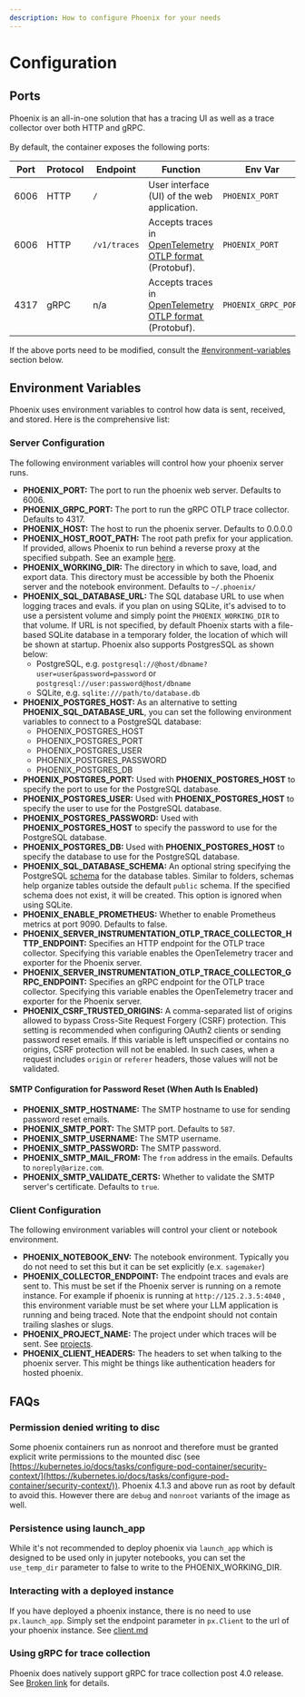 ```yaml
---
description: How to configure Phoenix for your needs
---
```


# Configuration

## Ports

Phoenix is an all-in-one solution that has a tracing UI as well as a trace collector over both HTTP and gRPC.\
\
By default, the container exposes the following ports:

<table><thead><tr><th width="93">Port</th><th width="100">Protocol</th><th width="137">Endpoint</th><th width="193">Function</th><th>Env Var</th></tr></thead><tbody><tr><td>6006</td><td>HTTP</td><td><code>/</code></td><td>User interface (UI) of the web application.</td><td><code>PHOENIX_PORT</code></td></tr><tr><td>6006</td><td>HTTP</td><td><code>/v1/traces</code></td><td>Accepts traces in <a href="https://github.com/open-telemetry/opentelemetry-proto/blob/main/docs/specification.md">OpenTelemetry OTLP format </a> (Protobuf).</td><td><code>PHOENIX_PORT</code></td></tr><tr><td>4317</td><td>gRPC</td><td>n/a</td><td>Accepts traces in <a href="https://github.com/open-telemetry/opentelemetry-proto/blob/main/docs/specification.md">OpenTelemetry OTLP format </a> (Protobuf).</td><td><code>PHOENIX_GRPC_PORT</code></td></tr></tbody></table>

If the above ports need to be modified, consult the [#environment-variables](configuration.md#environment-variables "mention") section below.

## Environment Variables

Phoenix uses environment variables to control how data is sent, received, and stored. Here is the comprehensive list:

### Server Configuration

The following environment variables will control how your phoenix server runs.

* **PHOENIX\_PORT:** The port to run the phoenix web server. Defaults to 6006.
* **PHOENIX\_GRPC\_PORT:** The port to run the gRPC OTLP trace collector. Defaults to 4317.
* **PHOENIX\_HOST:** The host to run the phoenix server. Defaults to 0.0.0.0
* **PHOENIX\_HOST\_ROOT\_PATH:** The root path prefix for your application. If provided, allows Phoenix to run behind a reverse proxy at the specified subpath. See an example [here](https://github.com/Arize-ai/phoenix/tree/main/examples/reverse-proxy).
* **PHOENIX\_WORKING\_DIR:** The directory in which to save, load, and export data. This directory must be accessible by both the Phoenix server and the notebook environment. Defaults to `~/.phoenix/`
* **PHOENIX\_SQL\_DATABASE\_URL:** The SQL database URL to use when logging traces and evals. if you plan on using SQLite, it's advised to to use a persistent volume and simply point the `PHOENIX_WORKING_DIR` to that volume. If URL is not specified, by default Phoenix starts with a file-based SQLite database in a temporary folder, the location of which will be shown at startup. Phoenix also supports PostgresSQL as shown below:
  * PostgreSQL, e.g. `postgresql://@host/dbname?user=user&password=password` or `postgresql://user:password@host/dbname`
  * SQLite, e.g. `sqlite:///path/to/database.db`
* **PHOENIX\_POSTGRES\_HOST:** As an alternative to setting **PHOENIX\_SQL\_DATABASE\_URL**, you can set the following environment variables to connect to a PostgreSQL database:
  * PHOENIX\_POSTGRES\_HOST
  * PHOENIX\_POSTGRES\_PORT
  * PHOENIX\_POSTGRES\_USER
  * PHOENIX\_POSTGRES\_PASSWORD
  * PHOENIX\_POSTGRES\_DB
* **PHOENIX\_POSTGRES\_PORT:** Used with **PHOENIX\_POSTGRES\_HOST** to specify the port to use for the PostgreSQL database.
* **PHOENIX\_POSTGRES\_USER:** Used with **PHOENIX\_POSTGRES\_HOST** to specify the user to use for the PostgreSQL database.
* **PHOENIX\_POSTGRES\_PASSWORD:** Used with **PHOENIX\_POSTGRES\_HOST** to specify the password to use for the PostgreSQL database.
* **PHOENIX\_POSTGRES\_DB:** Used with **PHOENIX\_POSTGRES\_HOST** to specify the database to use for the PostgreSQL database.
* **PHOENIX\_SQL\_DATABASE\_SCHEMA:** An optional string specifying the PostgreSQL [schema](https://www.postgresql.org/docs/current/ddl-schemas.html) for the database tables. Similar to folders, schemas help organize tables outside the default `public` schema. If the specified schema does not exist, it will be created. This option is ignored when using SQLite.
* **PHOENIX\_ENABLE\_PROMETHEUS:** Whether to enable Prometheus metrics at port 9090. Defaults to false.
* **PHOENIX\_SERVER\_INSTRUMENTATION\_OTLP\_TRACE\_COLLECTOR\_HTTP\_ENDPOINT:** Specifies an HTTP endpoint for the OTLP trace collector. Specifying this variable enables the OpenTelemetry tracer and exporter for the Phoenix server.
* **PHOENIX\_SERVER\_INSTRUMENTATION\_OTLP\_TRACE\_COLLECTOR\_GRPC\_ENDPOINT:** Specifies an gRPC endpoint for the OTLP trace collector. Specifying this variable enables the OpenTelemetry tracer and exporter for the Phoenix server.
* **PHOENIX\_CSRF\_TRUSTED\_ORIGINS:** A comma-separated list of origins allowed to bypass Cross-Site Request Forgery (CSRF) protection. This setting is recommended when configuring OAuth2 clients or sending password reset emails. If this variable is left unspecified or contains no origins, CSRF protection will not be enabled. In such cases, when a request includes `origin` or `referer` headers, those values will not be validated.

#### SMTP Configuration for Password Reset (When Auth Is Enabled)

* **PHOENIX\_SMTP\_HOSTNAME:** The SMTP hostname to use for sending password reset emails.
* **PHOENIX\_SMTP\_PORT:** The SMTP port. Defaults to `587`.
* **PHOENIX\_SMTP\_USERNAME:** The SMTP username.
* **PHOENIX\_SMTP\_PASSWORD:** The SMTP password.
* **PHOENIX\_SMTP\_MAIL\_FROM:** The `from` address in the emails. Defaults to `noreply@arize.com`.
* **PHOENIX\_SMTP\_VALIDATE\_CERTS:** Whether to validate the SMTP server's certificate. Defaults to `true`.

### Client Configuration

The following environment variables will control your client or notebook environment.

* **PHOENIX\_NOTEBOOK\_ENV:** The notebook environment. Typically you do not need to set this but it can be set explicitly (e.x. `sagemaker`)
* **PHOENIX\_COLLECTOR\_ENDPOINT:** The endpoint traces and evals are sent to. This must be set if the Phoenix server is running on a remote instance. For example if phoenix is running at `http://125.2.3.5:4040` , this environment variable must be set where your LLM application is running and being traced. Note that the endpoint should not contain trailing slashes or slugs.
* **PHOENIX\_PROJECT\_NAME:** The project under which traces will be sent. See [projects](broken-reference).
* **PHOENIX\_CLIENT\_HEADERS:** The headers to set when talking to the phoenix server. This might be things like authentication headers for hosted phoenix.

## FAQs

### Permission denied writing to disc

Some phoenix containers run as nonroot and therefore must be granted explicit write permissions to the mounted disc (see [https://kubernetes.io/docs/tasks/configure-pod-container/security-context/](https://kubernetes.io/docs/tasks/configure-pod-container/security-context/)). Phoenix 4.1.3 and above run as root by default to avoid this. However there are `debug` and `nonroot` variants of the image as well.

### Persistence using launch\_app

While it's not recommended to deploy phoenix via `launch_app` which is designed to be used only in jupyter notebooks, you can set the `use_temp_dir` parameter to false to write to the PHOENIX\_WORKING\_DIR.&#x20;

### Interacting with a deployed instance

If you have deployed a phoenix instance, there is no need to use `px.launch_app`. Simply set the endpoint parameter in `px.Client` to the url of your phoenix instance. See [client.md](../api/client.md "mention")

### Using gRPC for trace collection

Phoenix does natively support gRPC for trace collection post 4.0 release. See [Broken link](broken-reference "mention") for details.
